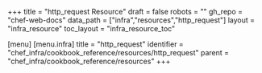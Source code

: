 +++
title = "http_request Resource"
draft = false
robots = ""
gh_repo = "chef-web-docs"
data_path = ["infra","resources","http_request"]
layout = "infra_resource"
toc_layout = "infra_resource_toc"

[menu]
  [menu.infra]
    title = "http_request"
    identifier = "chef_infra/cookbook_reference/resources/http_request"
    parent = "chef_infra/cookbook_reference/resources"
+++

<!-- The contents of this page are automatically generated from the http_request.yaml file in the data directory. -->
<!-- To suggest a change, edit the https://github.com/chef/chef/blob/master/lib/chef/resource/http_request.rb file
      and submit a pull request to the https://github.com/chef/chef repository. -->
